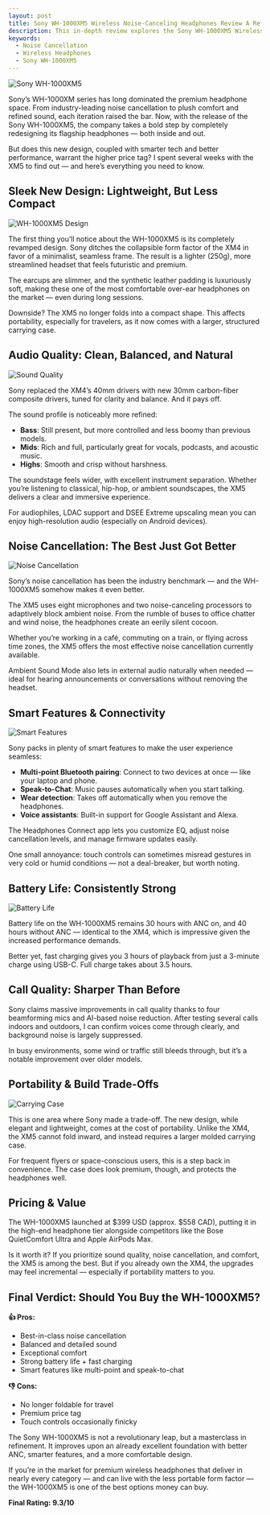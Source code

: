 ```yaml
---
layout: post
title: Sony WH-1000XM5 Wireless Noise-Canceling Headphones Review A Refined Listening Experience
description: This in-depth review explores the Sony WH-1000XM5 Wireless Noise-Canceling Headphones, highlighting their redesigned aesthetics, superior sound quality, and cutting-edge noise cancellation technology. It covers key features like improved comfort, smart functionalities, battery life, and call clarity, while also noting trade-offs like reduced portability and a premium price tag. The article includes relevant images and concludes with a clear verdict on whether the XM5 is worth buying, especially for those upgrading from previous models.
keywords:
  - Noise Cancellation
  - Wireless Headphones
  - Sony WH-1000XM5
---
```


![Sony WH-1000XM5](https://m.media-amazon.com/images/I/81UmmzjGcYL._AC_SL1500_.jpg)

Sony’s WH-1000XM series has long dominated the premium headphone space. From industry-leading noise cancellation to plush comfort and refined sound, each iteration raised the bar. Now, with the release of the Sony WH-1000XM5, the company takes a bold step by completely redesigning its flagship headphones — both inside and out.

But does this new design, coupled with smarter tech and better performance, warrant the higher price tag? I spent several weeks with the XM5 to find out — and here’s everything you need to know.

## Sleek New Design: Lightweight, But Less Compact

![WH-1000XM5 Design](https://m.media-amazon.com/images/I/61oqO1AMbdL._AC_SL1500_.jpg)

The first thing you’ll notice about the WH-1000XM5 is its completely revamped design. Sony ditches the collapsible form factor of the XM4 in favor of a minimalist, seamless frame. The result is a lighter (250g), more streamlined headset that feels futuristic and premium.

The earcups are slimmer, and the synthetic leather padding is luxuriously soft, making these one of the most comfortable over-ear headphones on the market — even during long sessions.

Downside? The XM5 no longer folds into a compact shape. This affects portability, especially for travelers, as it now comes with a larger, structured carrying case.

## Audio Quality: Clean, Balanced, and Natural

![Sound Quality](https://m.media-amazon.com/images/I/61ZXwnLHD-L._AC_SL1500_.jpg)

Sony replaced the XM4’s 40mm drivers with new 30mm carbon-fiber composite drivers, tuned for clarity and balance. And it pays off.

The sound profile is noticeably more refined:

- **Bass**: Still present, but more controlled and less boomy than previous models.
- **Mids**: Rich and full, particularly great for vocals, podcasts, and acoustic music.
- **Highs**: Smooth and crisp without harshness.

The soundstage feels wider, with excellent instrument separation. Whether you’re listening to classical, hip-hop, or ambient soundscapes, the XM5 delivers a clear and immersive experience.

For audiophiles, LDAC support and DSEE Extreme upscaling mean you can enjoy high-resolution audio (especially on Android devices).

## Noise Cancellation: The Best Just Got Better

![Noise Cancellation](https://m.media-amazon.com/images/I/71R4AzlTi+L._AC_SL1500_.jpg)

Sony’s noise cancellation has been the industry benchmark — and the WH-1000XM5 somehow makes it even better.

The XM5 uses eight microphones and two noise-canceling processors to adaptively block ambient noise. From the rumble of buses to office chatter and wind noise, the headphones create an eerily silent cocoon.

Whether you’re working in a café, commuting on a train, or flying across time zones, the XM5 offers the most effective noise cancellation currently available.

Ambient Sound Mode also lets in external audio naturally when needed — ideal for hearing announcements or conversations without removing the headset.

## Smart Features & Connectivity

![Smart Features](  https://m.media-amazon.com/images/I/81rVZu5JHUL._AC_SL1500_.jpg)

Sony packs in plenty of smart features to make the user experience seamless:

- **Multi-point Bluetooth pairing**: Connect to two devices at once — like your laptop and phone.
- **Speak-to-Chat**: Music pauses automatically when you start talking.
- **Wear detection**: Takes off automatically when you remove the headphones.
- **Voice assistants**: Built-in support for Google Assistant and Alexa.

The Headphones Connect app lets you customize EQ, adjust noise cancellation levels, and manage firmware updates easily.

One small annoyance: touch controls can sometimes misread gestures in very cold or humid conditions — not a deal-breaker, but worth noting.

## Battery Life: Consistently Strong

![Battery Life](https://m.media-amazon.com/images/I/71UnE5AArZL._AC_SL1500_.jpg)

Battery life on the WH-1000XM5 remains 30 hours with ANC on, and 40 hours without ANC — identical to the XM4, which is impressive given the increased performance demands.

Better yet, fast charging gives you 3 hours of playback from just a 3-minute charge using USB-C. Full charge takes about 3.5 hours.

## Call Quality: Sharper Than Before

Sony claims massive improvements in call quality thanks to four beamforming mics and AI-based noise reduction. After testing several calls indoors and outdoors, I can confirm voices come through clearly, and background noise is largely suppressed.

In busy environments, some wind or traffic still bleeds through, but it’s a notable improvement over older models.

## Portability & Build Trade-Offs

![Carrying Case](https://m.media-amazon.com/images/I/71xsREqXS+L._AC_SL1500_.jpg)

This is one area where Sony made a trade-off. The new design, while elegant and lightweight, comes at the cost of portability. Unlike the XM4, the XM5 cannot fold inward, and instead requires a larger molded carrying case.

For frequent flyers or space-conscious users, this is a step back in convenience. The case does look premium, though, and protects the headphones well.

## Pricing & Value

The WH-1000XM5 launched at $399 USD (approx. $558 CAD), putting it in the high-end headphone tier alongside competitors like the Bose QuietComfort Ultra and Apple AirPods Max.

Is it worth it? If you prioritize sound quality, noise cancellation, and comfort, the XM5 is among the best. But if you already own the XM4, the upgrades may feel incremental — especially if portability matters to you.

## Final Verdict: Should You Buy the WH-1000XM5?

**👍 Pros:**
- Best-in-class noise cancellation
- Balanced and detailed sound
- Exceptional comfort
- Strong battery life + fast charging
- Smart features like multi-point and speak-to-chat

**👎 Cons:**
- No longer foldable for travel
- Premium price tag
- Touch controls occasionally finicky

The Sony WH-1000XM5 is not a revolutionary leap, but a masterclass in refinement. It improves upon an already excellent foundation with better ANC, smarter features, and a more comfortable design.

If you’re in the market for premium wireless headphones that deliver in nearly every category — and can live with the less portable form factor — the WH-1000XM5 is one of the best options money can buy.

**Final Rating: 9.3/10**
